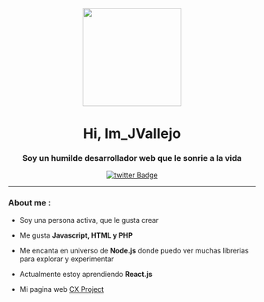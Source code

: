 <div id="header" align="center">
    <img src="https://pa1.narvii.com/6971/39954acf64789ccb40256de5bb428cdcf5531357r1-309-275_hq.gif" width="200" />
    <h1 align="center">Hi, Im_JVallejo</h1>
    <h3>Soy un humilde desarrollador web que le sonrie a la vida</h3>
</div>
<div id="badges" align="center">
    <a href="https://twitter.com/Sr_Courtesy" target="_blank">
        <img src="https://img.shields.io/twitter/follow/Sr_Courtesy?color=blue&logo=twitter&style=flat-square" alt="twitter Badge">
    </a>
</div>

---

### About me :

- Soy una persona activa, que le gusta crear

- Me gusta **Javascript, HTML y PHP**

- Me encanta en universo de **Node.js** donde puedo ver muchas librerias para explorar y experimentar

- Actualmente estoy aprendiendo **React.js** 

- Mi pagina web [CX Project](https://jesscx.boxmineworld.com/)

